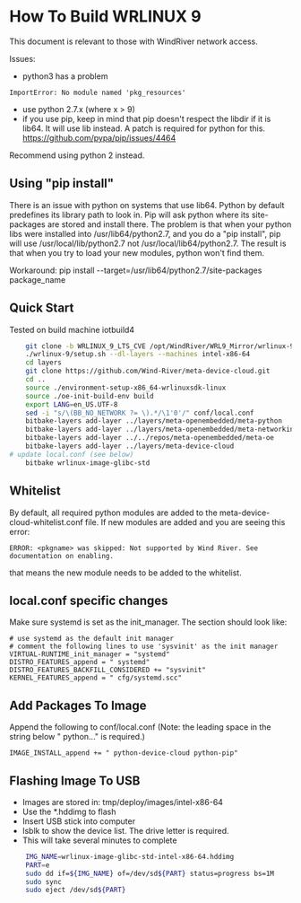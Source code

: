 How To Build WRLINUX 9
======================
This document is relevant to those with WindRiver network access.

Issues:
  * python3 has a problem 
```
ImportError: No module named 'pkg_resources'
```
  * use python 2.7.x (where x > 9)
  * if you use pip, keep in mind that pip doesn't respect the libdir
  if it is lib64.  It will use lib instead.  A patch is required for
  python for this.  https://github.com/pypa/pip/issues/4464

Recommend using python 2 instead.


Using "pip install"
-------------------
There is an issue with python on systems that use lib64.  Python by
default predefines its library path to look in.  Pip will ask python
where its site-packages are stored and install there.  The problem is
that when your python libs were installed into /usr/lib64/python2.7, and
you do a "pip install", pip will use /usr/local/lib/python2.7 not
/usr/local/lib64/python2.7.  The result is that when you try to load
your new modules, python won't find them.

Workaround:
pip install --target=/usr/lib64/python2.7/site-packages package_name

Quick Start
-----------
Tested on build machine iotbuild4
```sh
	git clone -b WRLINUX_9_LTS_CVE /opt/WindRiver/WRL9_Mirror/wrlinux-9
	./wrlinux-9/setup.sh --dl-layers --machines intel-x86-64
	cd layers
	git clone https://github.com/Wind-River/meta-device-cloud.git
	cd ..
	source ./environment-setup-x86_64-wrlinuxsdk-linux
	source ./oe-init-build-env build
	export LANG=en_US.UTF-8
	sed -i "s/\(BB_NO_NETWORK ?= \).*/\1'0'/" conf/local.conf
	bitbake-layers add-layer ../layers/meta-openembedded/meta-python
	bitbake-layers add-layer ../layers/meta-openembedded/meta-networking
	bitbake-layers add-layer ../../repos/meta-openembedded/meta-oe
	bitbake-layers add-layer ../layers/meta-device-cloud
# update local.conf (see below)
	bitbake wrlinux-image-glibc-std
```

Whitelist
---------
By default, all required python modules are added to the
meta-device-cloud-whitelist.conf file.  If new modules are added and
you are seeing this error:

	ERROR: <pkgname> was skipped: Not supported by Wind River. See documentation on enabling.

that means the new module needs to be added to the whitelist.


local.conf specific changes
---------------------------
Make sure systemd is set as the init_manager.  The section should look
like:
```
# use systemd as the default init manager
# comment the following lines to use 'sysvinit' as the init manager
VIRTUAL-RUNTIME_init_manager = "systemd"
DISTRO_FEATURES_append = " systemd"
DISTRO_FEATURES_BACKFILL_CONSIDERED += "sysvinit"
KERNEL_FEATURES_append = " cfg/systemd.scc"
```

Add Packages To Image
---------------------
Append the following to conf/local.conf
(Note: the leading space in the string below " python..." is required.)
```
IMAGE_INSTALL_append += " python-device-cloud python-pip"
```

Flashing Image To USB
---------------------
  * Images are stored in: tmp/deploy/images/intel-x86-64
  * Use the *.hddimg to flash
  * Insert USB stick into computer
  * lsblk to show the device list.  The drive letter is required.
  * This will take several minutes to complete
```sh
	IMG_NAME=wrlinux-image-glibc-std-intel-x86-64.hddimg
	PART=e
	sudo dd if=${IMG_NAME} of=/dev/sd${PART} status=progress bs=1M
	sudo sync
	sudo eject /dev/sd${PART}
```

